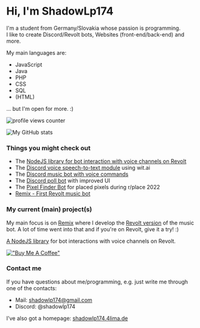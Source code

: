 # Hi, I'm ShadowLp174

I'm a student from Germany/Slovakia whose passion is programming.  
I like to create Discord/Revolt bots, Websites (front-end/back-end) and more.

My main languages are:

- JavaScript
- Java
- PHP
- CSS
- SQL
- (HTML)

... but I'm open for more. :)

![profile views counter](https://komarev.com/ghpvc/?username=shadowlp174)

![My GitHub stats](https://github-readme-stats.vercel.app/api?username=shadowlp174&hide=prs,contribs&theme=dark)

### Things you might check out

- The [NodeJS library for bot interaction with voice channels on Revolt](https://github.com/ShadowLp174/revoice.js)
- The [Discord voice speech-to-text module](https://github.com/shadowlp174/discord-stt) using wit.ai
- The [Discord music bot with voice commands](https://github.com/ShadowLp174/stt-example-bot)
- The [Discord poll bot](https://github.com/shadowlp174/poll-bot) with improved UI
- The [Pixel Finder Bot](https://github.com/PRRQRC/pixel-finder-bot) for placed pixels during r/place 2022
- [Remix - First Revolt music bot](https://github.com/remix-bot/revolt)

### My current (main) project(s)

My main focus is on [Remix](https://github.com/remix-bot) where I develop the [Revolt version](https://github.com/remix-bot/revolt) of the music bot. A lot of time went into that and if you're on Revolt, give it a try! :)

[A NodeJS library](https://github.com/ShadowLp174/revoice.js) for bot interactions with voice channels on Revolt.

[!["Buy Me A Coffee"](https://www.buymeacoffee.com/assets/img/custom_images/orange_img.png)](https://www.buymeacoffee.com/shadowlp174)

### Contact me

If you have questions about me/programming, e.g. just write me through one of the contacts:

- Mail: [shadowlp174@gmail.com](mailto:shadowlp174@gmail.com)
- Discord: @shadowlp174

I've also got a homepage: [shadowlp174.4lima.de](https://shadowlp174.4lima.de)
